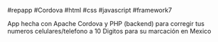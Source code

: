 #repapp 
#Cordova
#html
#css
#javascript
#framework7

App hecha con Apache Cordova y PHP (backend) para corregir tus numeros celulares/telefono a 10 Digitos para su marcación en Mexico
